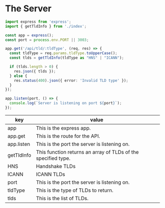 # The Server

```typescript
import express from 'express';
import { getTldInfo } from './index';

const app = express();
const port = process.env.PORT || 3003;

app.get('/api/tld/:tldType', (req, res) => {
  const tldType = req.params.tldType.toUpperCase();
  const tlds = getTldInfo(tldType as "HNS" | "ICANN");

  if (tlds.length > 0) {
    res.json({ tlds });
  } else {
    res.status(400).json({ error: 'Invalid TLD type' });
  }
});

app.listen(port, () => {
  console.log(`Server is listening on port ${port}`);
});
```

key | value
---|---
app | This is the express app.
app.get | This is the route for the API.
app.listen | This is the port the server is listening on.
getTldInfo | This function returns an array of TLDs of the specified type.
HNS | Handshake TLDs
ICANN | ICANN TLDs
port | This is the port the server is listening on.
tldType | This is the type of TLDs to return.
tlds | This is the list of TLDs.
